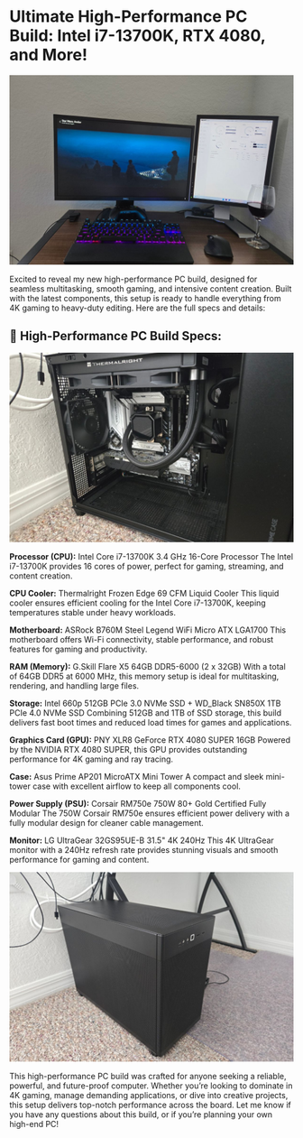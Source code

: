 # Ultimate High-Performance PC Build: Intel i7-13700K, RTX 4080, and More!

![About this PC][System Info]


Excited to reveal my new high-performance PC build, designed for seamless multitasking, smooth gaming, and intensive content creation. Built with the latest components, this setup is ready to handle everything from 4K gaming to heavy-duty editing. Here are the full specs and details:

## 🔧 High-Performance PC Build Specs:

![System Components][Internals]

**Processor (CPU):** Intel Core i7-13700K 3.4 GHz 16-Core Processor
The Intel i7-13700K provides 16 cores of power, perfect for gaming, streaming, and content creation.

**CPU Cooler:** Thermalright Frozen Edge 69 CFM Liquid Cooler
This liquid cooler ensures efficient cooling for the Intel Core i7-13700K, keeping temperatures stable under heavy workloads.

**Motherboard:** ASRock B760M Steel Legend WiFi Micro ATX LGA1700
This motherboard offers Wi-Fi connectivity, stable performance, and robust features for gaming and productivity.

**RAM (Memory):** G.Skill Flare X5 64GB DDR5-6000 (2 x 32GB)
With a total of 64GB DDR5 at 6000 MHz, this memory setup is ideal for multitasking, rendering, and handling large files.

**Storage:** Intel 660p 512GB PCIe 3.0 NVMe SSD + WD_Black SN850X 1TB PCIe 4.0 NVMe SSD
Combining 512GB and 1TB of SSD storage, this build delivers fast boot times and reduced load times for games and applications.

**Graphics Card (GPU):** PNY XLR8 GeForce RTX 4080 SUPER 16GB
Powered by the NVIDIA RTX 4080 SUPER, this GPU provides outstanding performance for 4K gaming and ray tracing.

**Case:** Asus Prime AP201 MicroATX Mini Tower
A compact and sleek mini-tower case with excellent airflow to keep all components cool.

**Power Supply (PSU):** Corsair RM750e 750W 80+ Gold Certified Fully Modular
The 750W Corsair RM750e ensures efficient power delivery with a fully modular design for cleaner cable management.

**Monitor:** LG UltraGear 32GS95UE-B 31.5" 4K 240Hz
This 4K UltraGear monitor with a 240Hz refresh rate provides stunning visuals and smooth performance for gaming and content.

![System][External]

This high-performance PC build was crafted for anyone seeking a reliable, powerful, and future-proof computer. Whether you’re looking to dominate in 4K gaming, manage demanding applications, or dive into creative projects, this setup delivers top-notch performance across the board. Let me know if you have any questions about this build, or if you’re planning your own high-end PC!


[System Info]: https://github.com/Dmitryjn/2023Build/blob/main/setup.jpg
[Internals]:   https://github.com/Dmitryjn/2023Build/blob/main/insidepc.jpg
[External]:    https://github.com/Dmitryjn/2023Build/blob/main/outsidepc.jpg
